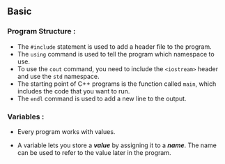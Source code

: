 ## Basic

### Program Structure :

- The ```#include``` statement is used to add a header file to the program.
- The ```using``` command is used to tell the program which namespace to use.
- To use the ```cout``` command, you need to include the ```<iostream>``` header and use the ```std``` namespace.
- The starting point of C++ programs is the function called ```main```, which includes the code that you want to run.
- The ```endl``` command is used to add a new line to the output.

### Variables :

- Every program works with values.

- A variable lets you store a ***value*** by assigning it to a ***name***. The name can be used to refer to the value later in the program. 
